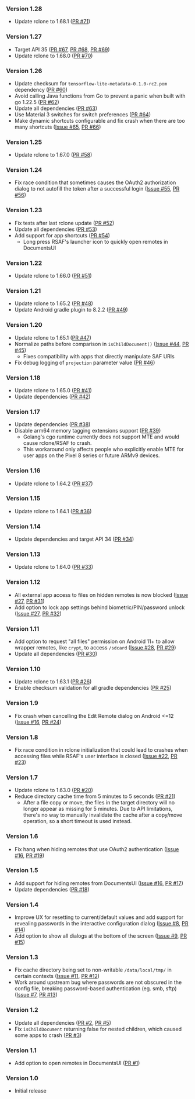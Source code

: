 <!--
    When adding new changelog entries, use [Issue #0] to link to issues and
    [PR #0] to link to pull requests. Then run:

        ./gradlew changelogUpdateLinks

    to update the actual links at the bottom of the file.
-->

### Version 1.28

* Update rclone to 1.68.1 ([PR #71])

### Version 1.27

* Target API 35 ([PR #67], [PR #68], [PR #69])
* Update rclone to 1.68.0 ([PR #70])

### Version 1.26

* Update checksum for `tensorflow-lite-metadata-0.1.0-rc2.pom` dependency ([PR #60])
* Avoid calling Java functions from Go to prevent a panic when built with go 1.22.5 ([PR #62])
* Update all dependencies ([PR #63])
* Use Material 3 switches for switch preferences ([PR #64])
* Make dynamic shortcuts configurable and fix crash when there are too many shortcuts ([Issue #65], [PR #66])

### Version 1.25

* Update rclone to 1.67.0 ([PR #58])

### Version 1.24

* Fix race condition that sometimes causes the OAuth2 authorization dialog to not autofill the token after a successful login ([Issue #55], [PR #56])

### Version 1.23

* Fix tests after last rclone update ([PR #52])
* Update all dependencies ([PR #53])
* Add support for app shortcuts ([PR #54])
  * Long press RSAF's launcher icon to quickly open remotes in DocumentsUI

### Version 1.22

* Update rclone to 1.66.0 ([PR #51])

### Version 1.21

* Update rclone to 1.65.2 ([PR #48])
* Update Android gradle plugin to 8.2.2 ([PR #49])

### Version 1.20

* Update rclone to 1.65.1 ([PR #47])
* Normalize paths before comparison in `isChildDocument()` ([Issue #44], [PR #45])
  * Fixes compatibility with apps that directly manipulate SAF URIs
* Fix debug logging of `projection` parameter value ([PR #46])

### Version 1.18

* Update rclone to 1.65.0 ([PR #41])
* Update dependencies ([PR #42])

### Version 1.17

* Update dependencies ([PR #38])
* Disable arm64 memory tagging extensions support ([PR #39])
  * Golang's cgo runtime currently does not support MTE and would cause rclone/RSAF to crash.
  * This workaround only affects people who explicitly enable MTE for user apps on the Pixel 8 series or future ARMv9 devices.

### Version 1.16

* Update rclone to 1.64.2 ([PR #37])

### Version 1.15

* Update rclone to 1.64.1 ([PR #36])

### Version 1.14

* Update dependencies and target API 34 ([PR #34])

### Version 1.13

* Update rclone to 1.64.0 ([PR #33])

### Version 1.12

* All external app access to files on hidden remotes is now blocked ([Issue #27], [PR #31])
* Add option to lock app settings behind biometric/PIN/password unlock ([Issue #27], [PR #32])

### Version 1.11

* Add option to request "all files" permission on Android 11+ to allow wrapper remotes, like `crypt`, to access `/sdcard` ([Issue #28], [PR #29])
* Update all dependencies ([PR #30])

### Version 1.10

* Update rclone to 1.63.1 ([PR #26])
* Enable checksum validation for all gradle dependencies ([PR #25])

### Version 1.9

* Fix crash when cancelling the Edit Remote dialog on Android <=12 ([Issue #16], [PR #24])

### Version 1.8

* Fix race condition in rclone initialization that could lead to crashes when accessing files while RSAF's user interface is closed ([Issue #22], [PR #23])

### Version 1.7

* Update rclone to 1.63.0 ([PR #20])
* Reduce directory cache time from 5 minutes to 5 seconds ([PR #21])
  * After a file copy or move, the files in the target directory will no longer appear as missing for 5 minutes. Due to API limitations, there's no way to manually invalidate the cache after a copy/move operation, so a short timeout is used instead.

### Version 1.6

* Fix hang when hiding remotes that use OAuth2 authentication ([Issue #16], [PR #19])

### Version 1.5

* Add support for hiding remotes from DocumentsUI ([Issue #16], [PR #17])
* Update dependencies ([PR #18])

### Version 1.4

* Improve UX for resetting to current/default values and add support for revealing passwords in the interactive configuration dialog ([Issue #8], [PR #14])
* Add option to show all dialogs at the bottom of the screen ([Issue #9], [PR #15])

### Version 1.3

* Fix cache directory being set to non-writable `/data/local/tmp/` in certain contexts ([Issue #11], [PR #12])
* Work around upstream bug where passwords are not obscured in the config file, breaking password-based authentication (eg. smb, sftp) ([Issue #7], [PR #13])

### Version 1.2

* Update all dependencies ([PR #2], [PR #5])
* Fix `isChildDocument` returning false for nested children, which caused some apps to crash ([PR #3])

### Version 1.1

* Add option to open remotes in DocumentsUI ([PR #1])

### Version 1.0

* Initial release

<!-- Do not manually edit the lines below. Use `./gradlew changelogUpdateLinks` to regenerate. -->
[Issue #7]: https://github.com/chenxiaolong/RSAF/issues/7
[Issue #8]: https://github.com/chenxiaolong/RSAF/issues/8
[Issue #9]: https://github.com/chenxiaolong/RSAF/issues/9
[Issue #11]: https://github.com/chenxiaolong/RSAF/issues/11
[Issue #16]: https://github.com/chenxiaolong/RSAF/issues/16
[Issue #22]: https://github.com/chenxiaolong/RSAF/issues/22
[Issue #27]: https://github.com/chenxiaolong/RSAF/issues/27
[Issue #28]: https://github.com/chenxiaolong/RSAF/issues/28
[Issue #44]: https://github.com/chenxiaolong/RSAF/issues/44
[Issue #55]: https://github.com/chenxiaolong/RSAF/issues/55
[Issue #65]: https://github.com/chenxiaolong/RSAF/issues/65
[PR #1]: https://github.com/chenxiaolong/RSAF/pull/1
[PR #2]: https://github.com/chenxiaolong/RSAF/pull/2
[PR #3]: https://github.com/chenxiaolong/RSAF/pull/3
[PR #5]: https://github.com/chenxiaolong/RSAF/pull/5
[PR #12]: https://github.com/chenxiaolong/RSAF/pull/12
[PR #13]: https://github.com/chenxiaolong/RSAF/pull/13
[PR #14]: https://github.com/chenxiaolong/RSAF/pull/14
[PR #15]: https://github.com/chenxiaolong/RSAF/pull/15
[PR #17]: https://github.com/chenxiaolong/RSAF/pull/17
[PR #18]: https://github.com/chenxiaolong/RSAF/pull/18
[PR #19]: https://github.com/chenxiaolong/RSAF/pull/19
[PR #20]: https://github.com/chenxiaolong/RSAF/pull/20
[PR #21]: https://github.com/chenxiaolong/RSAF/pull/21
[PR #23]: https://github.com/chenxiaolong/RSAF/pull/23
[PR #24]: https://github.com/chenxiaolong/RSAF/pull/24
[PR #25]: https://github.com/chenxiaolong/RSAF/pull/25
[PR #26]: https://github.com/chenxiaolong/RSAF/pull/26
[PR #29]: https://github.com/chenxiaolong/RSAF/pull/29
[PR #30]: https://github.com/chenxiaolong/RSAF/pull/30
[PR #31]: https://github.com/chenxiaolong/RSAF/pull/31
[PR #32]: https://github.com/chenxiaolong/RSAF/pull/32
[PR #33]: https://github.com/chenxiaolong/RSAF/pull/33
[PR #34]: https://github.com/chenxiaolong/RSAF/pull/34
[PR #36]: https://github.com/chenxiaolong/RSAF/pull/36
[PR #37]: https://github.com/chenxiaolong/RSAF/pull/37
[PR #38]: https://github.com/chenxiaolong/RSAF/pull/38
[PR #39]: https://github.com/chenxiaolong/RSAF/pull/39
[PR #41]: https://github.com/chenxiaolong/RSAF/pull/41
[PR #42]: https://github.com/chenxiaolong/RSAF/pull/42
[PR #45]: https://github.com/chenxiaolong/RSAF/pull/45
[PR #46]: https://github.com/chenxiaolong/RSAF/pull/46
[PR #47]: https://github.com/chenxiaolong/RSAF/pull/47
[PR #48]: https://github.com/chenxiaolong/RSAF/pull/48
[PR #49]: https://github.com/chenxiaolong/RSAF/pull/49
[PR #51]: https://github.com/chenxiaolong/RSAF/pull/51
[PR #52]: https://github.com/chenxiaolong/RSAF/pull/52
[PR #53]: https://github.com/chenxiaolong/RSAF/pull/53
[PR #54]: https://github.com/chenxiaolong/RSAF/pull/54
[PR #56]: https://github.com/chenxiaolong/RSAF/pull/56
[PR #58]: https://github.com/chenxiaolong/RSAF/pull/58
[PR #60]: https://github.com/chenxiaolong/RSAF/pull/60
[PR #62]: https://github.com/chenxiaolong/RSAF/pull/62
[PR #63]: https://github.com/chenxiaolong/RSAF/pull/63
[PR #64]: https://github.com/chenxiaolong/RSAF/pull/64
[PR #66]: https://github.com/chenxiaolong/RSAF/pull/66
[PR #67]: https://github.com/chenxiaolong/RSAF/pull/67
[PR #68]: https://github.com/chenxiaolong/RSAF/pull/68
[PR #69]: https://github.com/chenxiaolong/RSAF/pull/69
[PR #70]: https://github.com/chenxiaolong/RSAF/pull/70
[PR #71]: https://github.com/chenxiaolong/RSAF/pull/71
